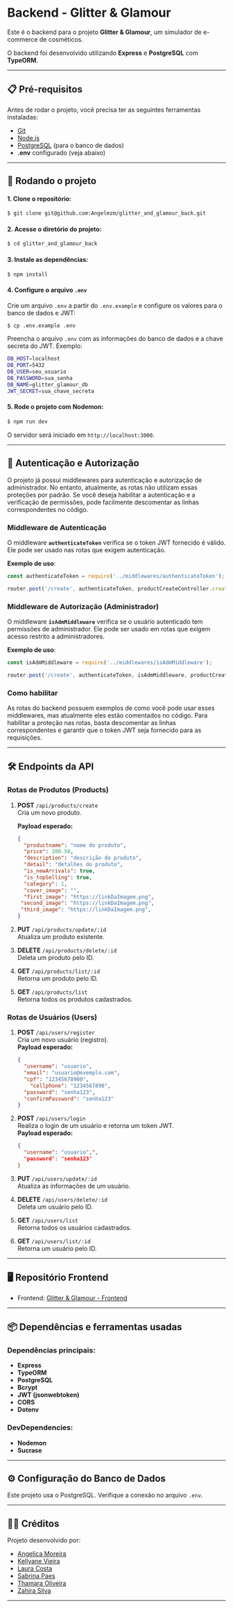 
# Backend - Glitter & Glamour

Este é o backend para o projeto **Glitter & Glamour**, um simulador de e-commerce de cosméticos. 

O backend foi desenvolvido utilizando **Express** e **PostgreSQL** com **TypeORM**.

---

## 📋 Pré-requisitos

Antes de rodar o projeto, você precisa ter as seguintes ferramentas instaladas:

- [Git](https://git-scm.com/downloads)
- [Node.js](https://nodejs.org)
- [PostgreSQL](https://www.postgresql.org/) (para o banco de dados)
- **.env** configurado (veja abaixo)

---

## 🚀 Rodando o projeto

#### 1. Clone o repositório:
```bash
$ git clone git@github.com:Angelmzm/glitter_and_glamour_back.git
```

#### 2. Acesse o diretório do projeto:
```bash
$ cd glitter_and_glamour_back
```

#### 3. Instale as dependências:
```bash
$ npm install
```

#### 4. Configure o arquivo `.env`
Crie um arquivo `.env` a partir do `.env.example` e configure os valores para o banco de dados e JWT:

```bash
$ cp .env.example .env
```

Preencha o arquivo `.env` com as informações do banco de dados e a chave secreta do JWT. Exemplo:

```bash
DB_HOST=localhost
DB_PORT=5432
DB_USER=seu_usuario
DB_PASSWORD=sua_senha
DB_NAME=glitter_glamour_db
JWT_SECRET=sua_chave_secreta
```

#### 5. Rode o projeto com Nodemon:
```bash
$ npm run dev
```

O servidor será iniciado em `http://localhost:3000`.

---

## 🔐 Autenticação e Autorização

O projeto já possui middlewares para autenticação e autorização de administrador. No entanto, atualmente, as rotas não utilizam essas proteções por padrão. Se você deseja habilitar a autenticação e a verificação de permissões, pode facilmente descomentar as linhas correspondentes no código.

### Middleware de Autenticação
O middleware **`authenticateToken`** verifica se o token JWT fornecido é válido. Ele pode ser usado nas rotas que exigem autenticação.

**Exemplo de uso**:
```js
const authenticateToken = require('../middlewares/authenticateToken');

router.post('/create', authenticateToken, productCreateController.createProduct);
```

### Middleware de Autorização (Administrador)
O middleware **`isAdmMiddleware`** verifica se o usuário autenticado tem permissões de administrador. Ele pode ser usado em rotas que exigem acesso restrito a administradores.

**Exemplo de uso**:
```js
const isAdmMiddleware = require('../middlewares/isAdmMiddleware');

router.post('/create', authenticateToken, isAdmMiddleware, productCreateController.createProduct);
```

### Como habilitar
As rotas do backend possuem exemplos de como você pode usar esses middlewares, mas atualmente eles estão comentados no código. Para habilitar a proteção nas rotas, basta descomentar as linhas correspondentes e garantir que o token JWT seja fornecido para as requisições.

---

## 🛠️ Endpoints da API

### **Rotas de Produtos (Products)**

1. **POST** `/api/products/create`  
   Cria um novo produto.  

   **Payload esperado:**  
   ```json
   {
     "productname": "nome do produto",
     "price": 100.50,
     "description": "descrição do produto",
     "detail": "detalhes do produto",
     "is_newArrivals": true,
     "is_topSelling": true,
     "category": 1,
     "cover_image": "",
     "first_image": "https://linkDaImagem.png",
    "second_image": "https://linkDaImagem.png",
    "third_image": "https://linkDaImagem.png",
   }
   ```

2. **PUT** `/api/products/update/:id`  
   Atualiza um produto existente.  

3. **DELETE** `/api/products/delete/:id`  
   Deleta um produto pelo ID.  

4. **GET** `/api/products/list/:id`  
   Retorna um produto pelo ID.

5. **GET** `/api/products/list`  
   Retorna todos os produtos cadastrados.

### **Rotas de Usuários (Users)**

1. **POST** `/api/users/register`  
   Cria um novo usuário (registro).  
   **Payload esperado:**  
   ```json
   {
     "username": "usuario",
     "email": "usuario@exemplo.com",
     "cpf": "12345678900",
	   "cellphone": "1234567890",
     "password": "senha123",
     "confirmPassword": "senha123"
   }
   ```

2. **POST** `/api/users/login`  
   Realiza o login de um usuário e retorna um token JWT.  
   **Payload esperado:**  
   ```json
   {
     "username": "usuario",",
     "password": "senha123"
   }
   ```

3. **PUT** `/api/users/update/:id`  
   Atualiza as informações de um usuário.  

4. **DELETE** `/api/users/delete/:id`  
   Deleta um usuário pelo ID.  

5. **GET** `/api/users/list`  
   Retorna todos os usuários cadastrados.

6. **GET** `/api/users/list/:id`  
   Retorna um usuário pelo ID.

---

## 🖥️ Repositório Frontend

- Frontend: [Glitter & Glamour - Frontend](https://github.com/Angelmzm/glitter_and_glamour_front)

---

## 📦 Dependências e ferramentas usadas

### Dependências principais:  
- **Express**  
- **TypeORM**  
- **PostgreSQL**  
- **Bcrypt**  
- **JWT (jsonwebtoken)**  
- **CORS**  
- **Dotenv**

### DevDependencies:  
- **Nodemon**  
- **Sucrase**

---

## ⚙️ Configuração do Banco de Dados

Este projeto usa o PostgreSQL. Verifique a conexão no arquivo `.env`.

---

## 👩‍💻 Créditos

Projeto desenvolvido por:  
- [Angelica Moreira](https://github.com/Angelmzm)  
- [Kellyane Vieira](https://github.com/Kelly019)  
- [Laura Costa](https://github.com/karnsteinn)  
- [Sabrina Paes](https://github.com/biin4)  
- [Thamara Oliveira](https://github.com/thamara0)  
- [Zahira Silva](https://github.com/ZahiraS2-zz)

---


